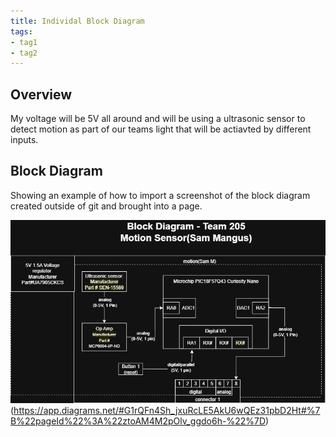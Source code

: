 ```yaml
---
title: Individal Block Diagram
tags:
- tag1
- tag2
---
```


## Overview
My voltage will be 5V all around and will be using a ultrasonic sensor to detect motion as part of our teams light that will be actiavted by different inputs. 


## Block Diagram 
Showing an example of how to import a screenshot of the block diagram created outside of git and brought into a page.

![Indivial Block diagram ](BlockDiagram.drawio.png)
(https://app.diagrams.net/#G1rQFn4Sh_jxuRcLE5AkU6wQEz31pbD2Ht#%7B%22pageId%22%3A%22ztoAM4M2pOlv_ggdo6h-%22%7D)